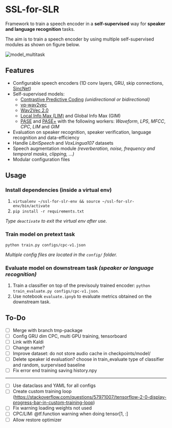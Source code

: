 # SSL-for-SLR

Framework to train a speech encoder in a **self-supervised** way for **speaker and language recognition** tasks.

The aim is to train a speech encoder by using multiple self-supervised modules as shown on figure below.

![model_multitask](https://raw.githubusercontent.com/theolepage/ssl-for-slr/master/docs/model_multitask.png)

## Features

- Configurable speech encoders (1D conv layers, GRU, skip connections, [SincNet](https://arxiv.org/abs/1808.00158))
- Self-supervised models:
    - [Contrastive Predictive Coding](https://arxiv.org/pdf/1807.03748.pdf) *(unidirectional or bidirectional)*
    - [vq-wav2vec](https://arxiv.org/pdf/1910.05453.pdf)
    - [Wav2Vec 2.0](https://arxiv.org/pdf/2006.11477.pdf)
    - [Local Info Max (LIM)](https://arxiv.org/pdf/1812.00271.pdf) and Global Info Max (GIM)
    - [PASE](https://arxiv.org/pdf/1904.03416.pdf) and [PASE+](https://arxiv.org/pdf/2001.09239.pdf) with the following workers: *Waveform*, *LPS*, *MFCC*, *CPC*, *LIM* and *GIM*
- Evaluation on speaker recognition, speaker verification, language recognition and data-efficiency
- Handle *LibriSpeech* and *VoxLingua107* datasets
- Speech augmentation module *(reverberation, noise, frequency and temporal masks, clipping, ...)*
- Modular configuration files

## Usage

### Install dependencies (inside a virtual env)

1. `virtualenv ~/ssl-for-slr-env && source ~/ssl-for-slr-env/bin/activate`
2. `pip install -r requirements.txt`

*Type `deactivate` to exit the virtual env after use.*

### Train model on pretext task

```
python train.py configs/cpc-v1.json
```

*Multiple config files are located in the `config/` folder.*

### Evaluate model on downstream task *(speaker or language recognition)*

1. Train a classifier on top of the previsouly trained encoder: `python train_evaluate.py configs/cpc-v1.json`.
2. Use notebook `evaluate.ipnyb` to evaluate metrics obtained on the downstream task.

## To-Do

- [ ] Merge with branch tmp-package
- [ ] Config GRU dim CPC, multi GPU training, tensorboard
- [ ] Link with Kaldi
- [ ] Change name?
- [ ] Improve dataset: do not store audio cache in checkpoints/model/
- [ ] Delete speaker id evaluation? choose in train_evaluate type of classifier and random, surpervised baseline
- [ ] Fix error end training saving history.npy

---

- [ ] Use dataclass and YAML for all configs
- [ ] Create custom training loop (https://stackoverflow.com/questions/57971007/tensorflow-2-0-display-progress-bar-in-custom-training-loop)
- [ ] Fix warning loading weights not used
- [ ] CPC/LIM: @tf.function warning when doing tensor[1, :]
- [ ] Allow restore optimizer